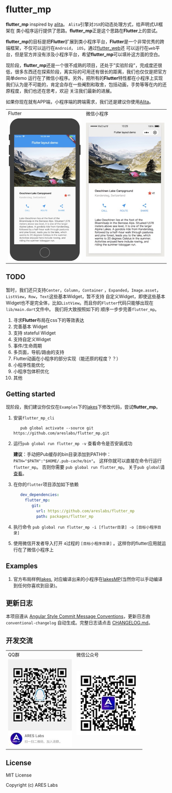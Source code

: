 # flutter_mp

**flutter_mp** inspired by [alita](https://github.com/areslabs/alita)。 `Alita`引擎对`JSX`的动态处理方式，给声明式UI框架在
类小程序运行提供了思路。**flutter_mp**正是这个思路在**Flutter**上的尝试。 

**flutter_mp**的目标是把**Flutter**扩展到类小程序平台，**Flutter**是一个非常优秀的跨端框架，不仅可以运行在`Android`， `iOS`，通过[flutter_web](https://github.com/flutter/flutter_web)还
可以运行在`web`平台，但是官方并没有涉及小程序平台，希望**flutter_mp**可以填补这方面的空白。

现阶段，**flutter_mp**还是一个很不成熟的项目，还处于"实验阶段"，完成度还很低，很多东西还在探索阶段，离实际的可用还有很长的距离，我们也仅仅是把官方简单demo
运行在了微信小程序。另外，把所有的**Flutter**特性都在小程序上实现我们认为是不可能的，肯定会存在一些阉割和取舍，包括动画，手势等等在内的还原程度，我们也还在思考，欢迎
关注我们最新的进展。

如果你现在就有APP端，小程序端的跨端需求，我们还是建议你使用[Alita](https://github.com/areslabs/alita)。

<table>
   <tr>
   	    <td>Flutter</td>
   	    <td>微信小程序</td>
   </tr>
	<tr>
		<td><img src="./static/flutter_lakes.jpg"/></td>
		<td><img src="./static/mp_lakes.jpg"/></td>
	</tr>
</table>

## TODO
暂时，我们还只支持`Center`，`Column`，`Container` ，`Expanded`，`Image.asset`，`ListView`，`Row`，`Text`这些基本Widget，暂不支持
自定义Widget，即使这些基本Widget也不是完全体，比如`ListView`。而且你的`Flutter`代码只能够出现在`lib/main.dart`文件中。 我们将大致按照如下的
顺序一步步完善`flutter_mp`。

1. 寻求**Flutter**布局在css下的等效表达
2. 完善基本 Widget
3. 支持 stateful Widget
4. 支持自定义Widget
5. 事件/生命周期
6. 多页面，导航/路由的支持
7. Flutter动画在小程序的部分实现（能还原的程度？？）
6. 小程序性能优化
7. 小程序包体积优化
8. 其他

## Getting started
现阶段，我们建议你仅仅在`Examples`下的[lakes](https://github.com/areslabs/areslabs/tree/master/examples/lakes)下修改代码，尝试**flutter_mp**。


1. 安装`flutter_mp_cli`
    ```shell
       pub global activate --source git https://github.com/areslabs/flutter_mp.git
    ```

2. 运行`pub global run flutter_mp -v` 查看命令是否安装成功
    
     **建议**：手动把Pub缓存的bin目录添加到PATH中： `PATH="$PATH":"$HOME/.pub-cache/bin"`。 这样你就可以直接在命令行运行`flutter_mp`。 否则你需要
   `pub global run flutter_mp`。 关于`pub global`请[查看](https://dart.dev/tools/pub/cmd/pub-global)。
   
   
3. 在你的`flutter`项目添加如下依赖
   ```yaml
      dev_dependencies:
        flutter_mp:
           git:
             url: https://github.com/areslabs/flutter_mp
             path: packages/flutter_mp
   ```
   
4. 执行命令 `pub global run flutter_mp -i [flutter目录] -o [目标小程序目录]` 

5. 使用微信开发者导入打开 `4`过程的 `[目标小程序目录]` 。这样你的flutter应用就运行在了微信小程序上

## Examples
1. 官方布局样例[lakes](https://github.com/areslabs/flutter_mp/tree/master/examples/lakes), 对应编译出来的小程序在[lakesMP](https://github.com/areslabs/flutter_mp/tree/master/examples/lakes)(当然你可以手动编译到任何你喜欢到目录)。

## 更新日志
本项目遵从 [Angular Style Commit Message Conventions](https://gist.github.com/stephenparish/9941e89d80e2bc58a153)，更新日志由 `conventional-changelog` 自动生成。完整日志请点击 [CHANGELOG.md](./CHANGELOG.md)。

## 开发交流

<table>
   <tr>
   	    <td>QQ群</td>
   	    <td>微信公众号</td>
   </tr>
	<tr>
		<td><img src="./static/qqgroup.jpg"/></td>
		<td><img src="./static/gzh.jpg"/></td>
	</tr>
</table>

## License
MIT License

Copyright (c) ARES Labs
